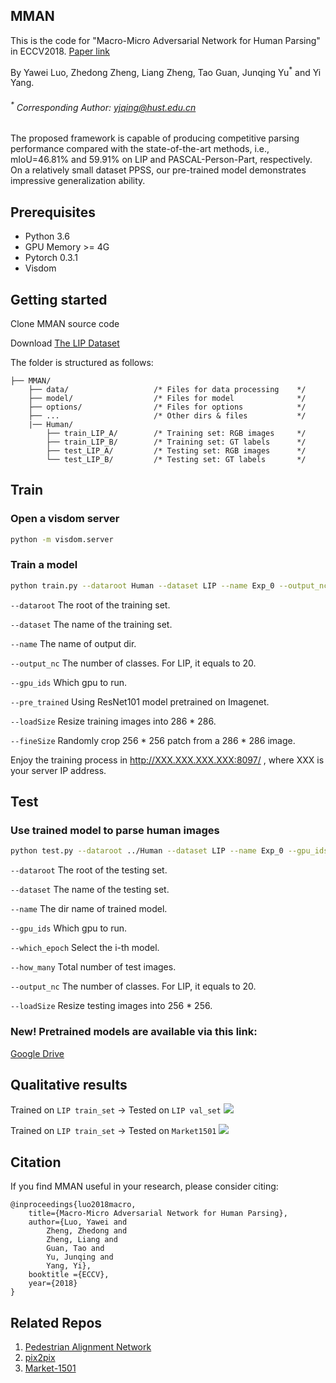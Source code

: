 
## MMAN
This is the code for "Macro-Micro Adversarial Network for Human Parsing" in ECCV2018. [Paper link](https://arxiv.org/abs/1807.08260)

By Yawei Luo, Zhedong Zheng, Liang Zheng, Tao Guan, Junqing Yu<sup>*</sup> and Yi Yang. 
###### <sup>*</sup> Corresponding Author: <yjqing@hust.edu.cn>

The proposed framework is capable of producing competitive parsing performance compared with the state-of-the-art methods, i.e., mIoU=46.81% and 59.91% on LIP and
PASCAL-Person-Part, respectively. On a relatively small dataset PPSS, our pre-trained model demonstrates impressive generalization ability.


## Prerequisites
- Python 3.6
- GPU Memory >= 4G
- Pytorch 0.3.1
- Visdom


## Getting started
Clone MMAN source code

Download [The LIP Dataset]( https://drive.google.com/open?id=1SlvucF37ApWCQjmdCYQ8i9yoUHNvFMiC )

The folder is structured as follows:
```
├── MMAN/
    ├── data/                 	/* Files for data processing  	*/
    ├── model/                 	/* Files for model    			*/
    ├── options/          	    /* Files for options    		*/
    ├── ...			            /* Other dirs & files 			*/
    |── Human/
    	├── train_LIP_A/		/* Training set: RGB images		*/
    	├── train_LIP_B/		/* Training set: GT labels		*/
    	├── test_LIP_A/		    /* Testing set: RGB images		*/
    	└── test_LIP_B/		    /* Testing set: GT labels		*/
```


## Train
### Open a visdom server
```bash
python -m visdom.server
```

### Train a model
```bash
python train.py --dataroot Human --dataset LIP --name Exp_0 --output_nc 20 --gpu_ids 0 --pre_trained --loadSize 286 --fineSize 256
```
`--dataroot` The root of the training set.

`--dataset` The name of the training set.

`--name` The name of output dir. 

`--output_nc` The number of classes. For LIP, it equals to 20. 

`--gpu_ids` Which gpu to run.

`--pre_trained` Using ResNet101 model pretrained on Imagenet.

`--loadSize` Resize training images into 286 * 286.

`--fineSize` Randomly crop 256 * 256 patch from a 286 * 286 image.

Enjoy the training process in http://XXX.XXX.XXX.XXX:8097/ , where XXX is your server IP address.


## Test
### Use trained model to parse human images
```bash
python test.py --dataroot ../Human --dataset LIP --name Exp_0 --gpu_ids 0 --which_epoch 30 --how_many 10000 --output_nc 20 --loadSize 256
```
`--dataroot` The root of the testing set.

`--dataset` The name of the testing set.

`--name` The dir name of trained model.

`--gpu_ids` Which gpu to run.

`--which_epoch` Select the i-th model.

`--how_many` Total number of test images.

`--output_nc` The number of classes. For LIP, it equals to 20. 

`--loadSize` Resize testing images into 256 * 256.

### New! Pretrained models are available via this link:
[Google Drive](https://drive.google.com/open?id=1pLFXIf8o3Jpq-w4_D4l8yWE9Q-1-TVLh)

## Qualitative results
Trained on ``LIP train_set`` -> Tested on ``LIP val_set``
![](https://github.com/RoyalVane/MMAN/blob/master/jpg/LIP.JPG)

Trained on ``LIP train_set`` -> Tested on ``Market1501``
![](https://github.com/RoyalVane/MMAN/blob/master/jpg/Market1501.JPG)

## Citation
If you find MMAN useful in your research, please consider citing:
```
@inproceedings{luo2018macro,
	title={Macro-Micro Adversarial Network for Human Parsing},
	author={Luo, Yawei and 
		Zheng, Zhedong and 
		Zheng, Liang and 
		Guan, Tao and 
		Yu, Junqing and 
		Yang, Yi},
	booktitle ={ECCV},
	year={2018}
}

```

## Related Repos
1. [Pedestrian Alignment Network](https://github.com/layumi/Pedestrian_Alignment)
2. [pix2pix](https://github.com/phillipi/pix2pix)
3. [Market-1501](http://www.liangzheng.org/Project/project_reid.html)


